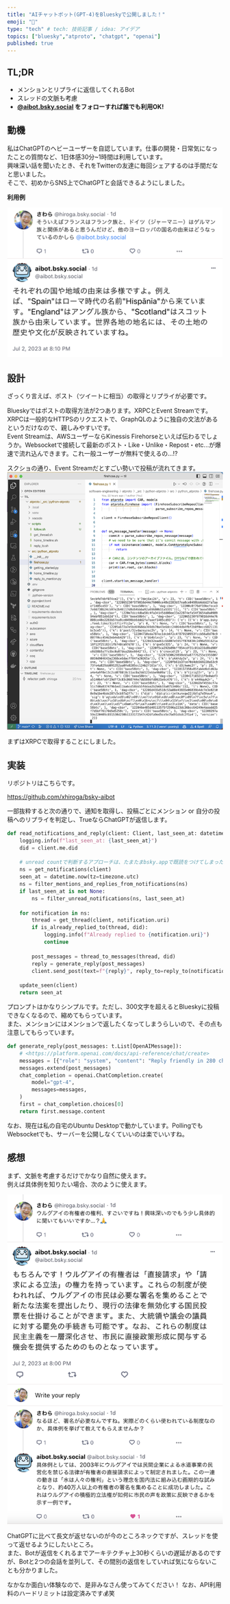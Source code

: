 ```yaml
---
title: "AIチャットボット(GPT-4)をBlueskyで公開しました！"
emoji: "💙"
type: "tech" # tech: 技術記事 / idea: アイデア
topics: ["bluesky","atproto", "chatgpt", "openai"]
published: true
---
```


## TL;DR

- メンションとリプライに返信してくれるBot
- スレッドの文脈も考慮
- **[@aibot.bsky.social](https://bsky.app/profile/hiroga.bsky.social) をフォローすれば誰でも利用OK!**

## 動機

私はChatGPTのヘビーユーザーを自認しています。仕事の開発・日常気になったことの質問など、1日体感30分~1時間は利用しています。  
興味深い話を聞いたとき、それをTwitterの友達に毎回シェアするのは手間だなと思いました。  
そこで、初めからSNS上でChatGPTと会話できるようにしました。

**利用例**

![](/images/2023-07-04-8-11-27.png)

## 設計

ざっくり言えば、ポスト（ツイートに相当）の取得とリプライが必要です。

Blueskyではポストの取得方法が2つあります。XRPCとEvent Streamです。  
XRPCは一般的なHTTPSのリクエストで、GraphQLのように独自の文法があるというだけなので、親しみやすいです。  
Event Streamは、AWSユーザーならKinessis Firehorseといえば伝わるでしょうか。Websocketで接続して最新のポスト・Like・Unlike・Repost・etc...が爆速で流れ込んできます。これ一般ユーザーが無料で使えるの...!?

スクショの通り、Event Streamだとすごい勢いで投稿が流れてきます。  
![](/images/2023-07-03-8-27-00.png)

まずはXRPCで取得することにしました。

## 実装

リポジトリはこちらです。

https://github.com/xhiroga/bsky-aibot

一部抜粋すると次の通りで、通知を取得し、投稿ごとにメンション or 自分の投稿へのリプライを判定し、TrueならChatGPTが返信します。

```python
def read_notifications_and_reply(client: Client, last_seen_at: datetime = None) -> datetime:
    logging.info(f"last_seen_at: {last_seen_at}")
    did = client.me.did

    # unread countで判断するアプローチは、たまたまbsky.appで既読をつけてしまった場合に弱い
    ns = get_notifications(client)
    seen_at = datetime.now(tz=timezone.utc)
    ns = filter_mentions_and_replies_from_notifications(ns)
    if last_seen_at is not None:
        ns = filter_unread_notifications(ns, last_seen_at)

    for notification in ns:
        thread = get_thread(client, notification.uri)
        if is_already_replied_to(thread, did):
            logging.info(f"Already replied to {notification.uri}")
            continue

        post_messages = thread_to_messages(thread, did)
        reply = generate_reply(post_messages)
        client.send_post(text=f"{reply}", reply_to=reply_to(notification))

    update_seen(client)
    return seen_at
```

プロンプトはかなりシンプルです。ただし、300文字を超えるとBlueskyに投稿できなくなるので、縮めてもらっています。  
また、メンションにはメンションで返したくなってしまうらしいので、その点も注意してもらっています。

```python
def generate_reply(post_messages: t.List[OpenAIMessage]):
    # <https://platform.openai.com/docs/api-reference/chat/create>
    messages = [{"role": "system", "content": "Reply friendly in 280 characters or less. No @mentions."}]
    messages.extend(post_messages)
    chat_completion = openai.ChatCompletion.create(
        model="gpt-4",
        messages=messages,
    )
    first = chat_completion.choices[0]
    return first.message.content
```

なお、現在は私の自宅のUbuntu Desktopで動かしています。PollingでもWebsocketでも、サーバーを公開しなくていいのは楽でいいすね。
　
## 感想

まず、文脈を考慮するだけでかなり自然に使えます。  
例えば具体例を知りたい場合、次のように使えます。

![](/images/2023-07-04-8-10-41.png)

ChatGPTに比べて長文が返せないのが今のところネックですが、スレッドを使って返せるようにしたいところ。  
また、Botが返信をくれるまでアーキテクチャ上30秒くらいの遅延があるのですが、Botと2つの会話を並列して、その間別の返信をしていれば気にならないことも分かりました。

なかなか面白い体験なので、是非みなさん使ってみてください！
なお、API利用料のハードリミットは設定済みです💰笑
